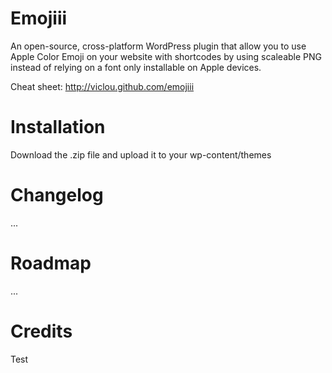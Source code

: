Emojiii
=================

An open-source, cross-platform WordPress plugin that allow you to use Apple Color Emoji on your website with shortcodes by using scaleable PNG instead of relying on a font only installable on Apple devices.

Cheat sheet: http://viclou.github.com/emojiii

Installation
=======

Download the .zip file and upload it to your wp-content/themes

Changelog
=======

...

Roadmap
=======
...


Credits
=======

Test
